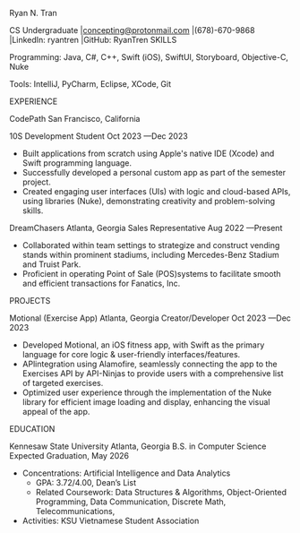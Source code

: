 ﻿Ryan N. Tran

CS Undergraduate |concepting@protonmail.com |(678)-670-9868 |LinkedIn: ryantren |GitHub: RyanTren SKILLS

Programming: Java, C#, C++, Swift (iOS), SwiftUl, Storyboard, Objective-C, Nuke

Tools: IntelliJ, PyCharm, Eclipse, XCode, Git

EXPERIENCE

CodePath San Francisco, California

10S Development Student Oct 2023 —Dec 2023

- Built applications from scratch using Apple's native IDE (Xcode) and Swift programming language.
- Successfully developed a personal custom app as part of the semester project.
- Created engaging user interfaces (UIs) with logic and cloud-based APIs, using libraries (Nuke), demonstrating creativity and problem-solving skills.

DreamChasers Atlanta, Georgia Sales Representative Aug 2022 —Present

- Collaborated within team settings to strategize and construct vending stands within prominent stadiums, including Mercedes-Benz Stadium and Truist Park.
- Proficient in operating Point of Sale (POS)systems to facilitate smooth and efficient transactions for Fanatics, Inc.

PROJECTS

Motional (Exercise App) Atlanta, Georgia Creator/Developer Oct 2023 —Dec 2023

- Developed Motional, an iOS fitness app, with Swift as the primary language for core logic & user-friendly interfaces/features.
- APlintegration using Alamofire, seamlessly connecting the app to the Exercises API by API-Ninjas to provide users with a comprehensive list of targeted exercises.
- Optimized user experience through the implementation of the Nuke library for efficient image loading and display, enhancing the visual appeal of the app.

EDUCATION

Kennesaw State University Atlanta, Georgia B.S. in Computer Science Expected Graduation, May 2026

- Concentrations: Artificial Intelligence and Data Analytics
  - GPA: 3.72/4.00, Dean’s List
  - Related Coursework: Data Structures & Algorithms, Object-Oriented Programming, Data Communication, Discrete Math, Telecommunications,
- Activities: KSU Vietnamese Student Association
